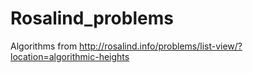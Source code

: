 # Rosalind_problems
Algorithms from http://rosalind.info/problems/list-view/?location=algorithmic-heights
